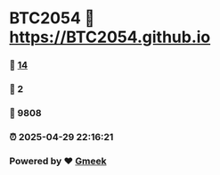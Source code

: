 # BTC2054 :link: https://BTC2054.github.io 
### :page_facing_up: [14](https://BTC2054.github.io/tag.html) 
### :speech_balloon: 2 
### :hibiscus: 9808 
### :alarm_clock: 2025-04-29 22:16:21 
### Powered by :heart: [Gmeek](https://github.com/Meekdai/Gmeek)
